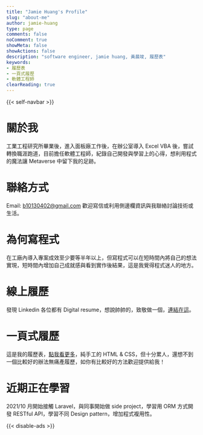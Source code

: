 ```yaml
---
title: "Jamie Huang's Profile"
slug: "about-me"
author: jamie-huang
type: page
comments: false
noComment: true
showMeta: false
showActions: false
description: "software engineer, jamie huang, 黃晨竣, 履歷表"
keywords:
- 履歷表
- 一頁式履歷
- 軟體工程師
clearReading: true
---
```

{{< self-navbar >}}

# 關於我
工業工程研究所畢業後，進入面板廠工作後，在辦公室導入 Excel VBA 後，嘗試轉換職涯跑道，目前擔任軟體工程師，紀錄自己開發與學習上的心得，想利用程式的魔法讓 Metaverse 中留下我的足跡。
# 聯絡方式
Email: b10130402@gmail.com
歡迎寫信或利用側邊欄資訊與我聯絡討論技術或生活。
# 為何寫程式
在工廠內導入專案成效至少要等半年以上，但寫程式可以在短時間內將自己的想法實現，短時間內增加自己成就感與看到實作後結果，這是我覺得程式迷人的地方。

# 線上履歷
發現 Linkedin 各位都有 Digital resume，想說帥帥的，致敬做一個，[連結在這](https://jamie-resume.simple.ink/)。
# 一頁式履歷
這是我的履歷表，[點我看更多](https://jamie328.github.io/front-end-portfolio/jamie_resume.html)，純手工的 HTML & CSS，但十分累人，還想不到一個比較好的辦法無痛產履歷，如你有比較好的方法歡迎提供給我！

# 近期正在學習
2021/10 月開始接觸 Laravel，與同事開始做 side project，學習用 ORM 方式開發 RESTful API，學習不同 Design pattern，增加程式複用性。



{{< disable-ads >}}